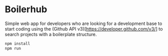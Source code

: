 # Boilerhub
Simple web app for developers who are looking for a development base to start coding using the (Github API v3)[https://developer.github.com/v3/] to search projects with a boilerplate structure.
<br>
```bash
npm install
npm run
```

